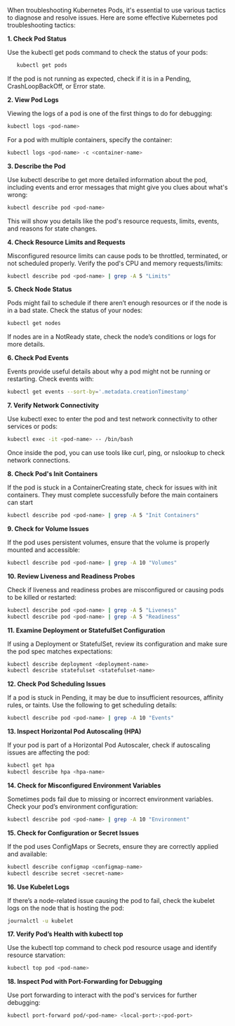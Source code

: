 When troubleshooting Kubernetes Pods, it's essential to use various tactics to diagnose and resolve issues. Here are some effective Kubernetes pod troubleshooting tactics:

**1. Check Pod Status**

Use the kubectl get pods command to check the status of your pods:

 ```bash
    kubectl get pods
```

If the pod is not running as expected, check if it is in a Pending, CrashLoopBackOff, or Error state.

**2. View Pod Logs**

Viewing the logs of a pod is one of the first things to do for debugging:

```bash
kubectl logs <pod-name>
```

For a pod with multiple containers, specify the container:

```bash
kubectl logs <pod-name> -c <container-name>
```

**3. Describe the Pod**

Use kubectl describe to get more detailed information about the pod, including events and error messages that might give you clues about what's wrong:

```bash
kubectl describe pod <pod-name>
```

This will show you details like the pod's resource requests, limits, events, and reasons for state changes.

**4. Check Resource Limits and Requests**

Misconfigured resource limits can cause pods to be throttled, terminated, or not scheduled properly. Verify the pod's CPU and memory requests/limits:

```bash
kubectl describe pod <pod-name> | grep -A 5 "Limits"
```

**5. Check Node Status**

Pods might fail to schedule if there aren’t enough resources or if the node is in a bad state. Check the status of your nodes:

```bash
kubectl get nodes
```
If nodes are in a NotReady state, check the node’s conditions or logs for more details.

**6. Check Pod Events**

Events provide useful details about why a pod might not be running or restarting. Check events with:

```bash
kubectl get events --sort-by='.metadata.creationTimestamp'
```

**7. Verify Network Connectivity**

Use kubectl exec to enter the pod and test network connectivity to other services or pods:

```bash
kubectl exec -it <pod-name> -- /bin/bash
```

Once inside the pod, you can use tools like curl, ping, or nslookup to check network connections.

**8. Check Pod's Init Containers**

If the pod is stuck in a ContainerCreating state, check for issues with init containers. They must complete successfully before the main containers can start

```bash
kubectl describe pod <pod-name> | grep -A 5 "Init Containers"
```

**9. Check for Volume Issues**

If the pod uses persistent volumes, ensure that the volume is properly mounted and accessible:

```bash
kubectl describe pod <pod-name> | grep -A 10 "Volumes"
```

**10. Review Liveness and Readiness Probes**

Check if liveness and readiness probes are misconfigured or causing pods to be killed or restarted:

```bash
kubectl describe pod <pod-name> | grep -A 5 "Liveness"
kubectl describe pod <pod-name> | grep -A 5 "Readiness"
```

**11. Examine Deployment or StatefulSet Configuration**

If using a Deployment or StatefulSet, review its configuration and make sure the pod spec matches expectations:

```bash
kubectl describe deployment <deployment-name>
kubectl describe statefulset <statefulset-name>
```

**12. Check Pod Scheduling Issues**

If a pod is stuck in Pending, it may be due to insufficient resources, affinity rules, or taints. Use the following to get scheduling details:

```bash
kubectl describe pod <pod-name> | grep -A 10 "Events"
```

**13. Inspect Horizontal Pod Autoscaling (HPA)**

If your pod is part of a Horizontal Pod Autoscaler, check if autoscaling issues are affecting the pod:

```bash
kubectl get hpa
kubectl describe hpa <hpa-name>
```

**14. Check for Misconfigured Environment Variables**

Sometimes pods fail due to missing or incorrect environment variables. Check your pod’s environment configuration:

```bash
kubectl describe pod <pod-name> | grep -A 10 "Environment"
```

**15. Check for Configuration or Secret Issues**

If the pod uses ConfigMaps or Secrets, ensure they are correctly applied and available:

```bash
kubectl describe configmap <configmap-name>
kubectl describe secret <secret-name>
```

**16. Use Kubelet Logs**

If there’s a node-related issue causing the pod to fail, check the kubelet logs on the node that is hosting the pod:

```bash
journalctl -u kubelet
```
**17. Verify Pod’s Health with kubectl top**

Use the kubectl top command to check pod resource usage and identify resource starvation:

```bash
kubectl top pod <pod-name>
```

**18. Inspect Pod with Port-Forwarding for Debugging**

Use port forwarding to interact with the pod's services for further debugging:

```bash
kubectl port-forward pod/<pod-name> <local-port>:<pod-port>
```
